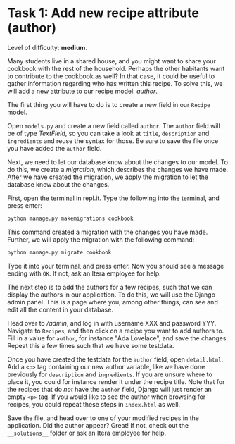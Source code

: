 # Task 1: Add new recipe attribute (author)

Level of difficulty: **medium**.

Many students live in a shared house, and you might want to share your cookbook with the rest of the household. Perhaps the other habitants want to contribute to the cookbook as well? In that case, it could be useful to gather information regarding who has written this recipe. To solve this, we will add a new attribute to our recipe model: _author_.

The first thing you will have to do is to create a new field in our `Recipe` model.

Open `models.py` and create a new field called `author`. The `author` field will be of type _TextField_, so you can take a look at `title`, `description` and `ingredients` and reuse the syntax for those. Be sure to save the file once you have added the `author` field.

Next, we need to let our database know about the changes to our model. To do this, we create a _migration_, which describes the changes we have made. After we have created the migration, we apply the migration to let the database know about the changes.

<!-- Sjekk ut hvordan dette gjøres i repl.it -->

First, open the terminal in repl.it. Type the following into the terminal, and press enter:

```python
python manage.py makemigrations cookbook
```

This command created a migration with the changes you have made. Further, we will apply the migration with the following command:

```python
python manage.py migrate cookbook
```

Type it into your terminal, and press enter. Now you should see a message ending with `OK`. If not, ask an Itera employee for help.

The next step is to add the authors for a few recipes, such that we can display the authors in our application. To do this, we will use the Django admin panel. This is a page where you, among other things, can see and edit all the content in your database.

Head over to _/admin_, and log in with username XXX and password YYY. Navigate to `Recipes`, and then click on a recipe you want to add authors to. Fill in a value for `author`, for instance "Ada Lovelace", and save the changes. Repeat this a few times such that we have some testdata.

Once you have created the testdata for the `author` field, open `detail.html`. Add a `<p>` tag containing our new author variable, like we have done previously for `description` and `ingredients`. If you are unsure where to place it, you could for instance render it under the recipe title. Note that for the recipes that do _not_ have the `author` field, Django will just render an empty `<p>` tag. If you would like to see the author when browsing for recipes, you could repeat these steps in `index.html` as well.

Save the file, and head over to one of your modified recipes in the application. Did the author appear? Great! If not, check out the `__solutions__` folder or ask an Itera employee for help.

